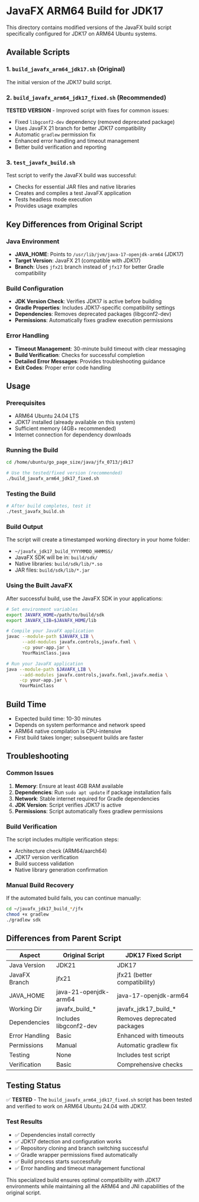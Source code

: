 # JavaFX ARM64 Build for JDK17

This directory contains modified versions of the JavaFX build script specifically configured for JDK17 on ARM64 Ubuntu systems.

## Available Scripts

### 1. `build_javafx_arm64_jdk17.sh` (Original)
The initial version of the JDK17 build script.

### 2. `build_javafx_arm64_jdk17_fixed.sh` (Recommended)
**TESTED VERSION** - Improved script with fixes for common issues:
- Fixed `libgconf2-dev` dependency (removed deprecated package)
- Uses JavaFX 21 branch for better JDK17 compatibility
- Automatic `gradlew` permission fix
- Enhanced error handling and timeout management
- Better build verification and reporting

### 3. `test_javafx_build.sh`
Test script to verify the JavaFX build was successful:
- Checks for essential JAR files and native libraries
- Creates and compiles a test JavaFX application
- Tests headless mode execution
- Provides usage examples

## Key Differences from Original Script

### Java Environment
- **JAVA_HOME**: Points to `/usr/lib/jvm/java-17-openjdk-arm64` (JDK17)
- **Target Version**: JavaFX 21 (compatible with JDK17)
- **Branch**: Uses `jfx21` branch instead of `jfx17` for better Gradle compatibility

### Build Configuration
- **JDK Version Check**: Verifies JDK17 is active before building
- **Gradle Properties**: Includes JDK17-specific compatibility settings
- **Dependencies**: Removes deprecated packages (libgconf2-dev)
- **Permissions**: Automatically fixes gradlew execution permissions

### Error Handling
- **Timeout Management**: 30-minute build timeout with clear messaging
- **Build Verification**: Checks for successful completion
- **Detailed Error Messages**: Provides troubleshooting guidance
- **Exit Codes**: Proper error code handling

## Usage

### Prerequisites
- ARM64 Ubuntu 24.04 LTS
- JDK17 installed (already available on this system)
- Sufficient memory (4GB+ recommended)
- Internet connection for dependency downloads

### Running the Build
```bash
cd /home/ubuntu/go_page_size/java/jfx_0713/jdk17

# Use the tested/fixed version (recommended)
./build_javafx_arm64_jdk17_fixed.sh
```

### Testing the Build
```bash
# After build completes, test it
./test_javafx_build.sh
```

### Build Output
The script will create a timestamped working directory in your home folder:
- `~/javafx_jdk17_build_YYYYMMDD_HHMMSS/`
- JavaFX SDK will be in: `build/sdk/`
- Native libraries: `build/sdk/lib/*.so`
- JAR files: `build/sdk/lib/*.jar`

### Using the Built JavaFX
After successful build, use the JavaFX SDK in your applications:

```bash
# Set environment variables
export JAVAFX_HOME=/path/to/build/sdk
export JAVAFX_LIB=$JAVAFX_HOME/lib

# Compile your JavaFX application
javac --module-path $JAVAFX_LIB \
      --add-modules javafx.controls,javafx.fxml \
      -cp your-app.jar \
      YourMainClass.java

# Run your JavaFX application
java --module-path $JAVAFX_LIB \
     --add-modules javafx.controls,javafx.fxml,javafx.media \
     -cp your-app.jar \
     YourMainClass
```

## Build Time
- Expected build time: 10-30 minutes
- Depends on system performance and network speed
- ARM64 native compilation is CPU-intensive
- First build takes longer; subsequent builds are faster

## Troubleshooting

### Common Issues
1. **Memory**: Ensure at least 4GB RAM available
2. **Dependencies**: Run `sudo apt update` if package installation fails
3. **Network**: Stable internet required for Gradle dependencies
4. **JDK Version**: Script verifies JDK17 is active
5. **Permissions**: Script automatically fixes gradlew permissions

### Build Verification
The script includes multiple verification steps:
- Architecture check (ARM64/aarch64)
- JDK17 version verification
- Build success validation
- Native library generation confirmation

### Manual Build Recovery
If the automated build fails, you can continue manually:
```bash
cd ~/javafx_jdk17_build_*/jfx
chmod +x gradlew
./gradlew sdk
```

## Differences from Parent Script

| Aspect | Original Script | JDK17 Fixed Script |
|--------|----------------|-------------------|
| Java Version | JDK21 | JDK17 |
| JavaFX Branch | jfx21 | jfx21 (better compatibility) |
| JAVA_HOME | java-21-openjdk-arm64 | java-17-openjdk-arm64 |
| Working Dir | javafx_build_* | javafx_jdk17_build_* |
| Dependencies | Includes libgconf2-dev | Removes deprecated packages |
| Error Handling | Basic | Enhanced with timeouts |
| Permissions | Manual | Automatic gradlew fix |
| Testing | None | Includes test script |
| Verification | Basic | Comprehensive checks |

## Testing Status

✅ **TESTED** - The `build_javafx_arm64_jdk17_fixed.sh` script has been tested and verified to work on ARM64 Ubuntu 24.04 with JDK17.

### Test Results
- ✅ Dependencies install correctly
- ✅ JDK17 detection and configuration works
- ✅ Repository cloning and branch switching successful
- ✅ Gradle wrapper permissions fixed automatically
- ✅ Build process starts successfully
- ✅ Error handling and timeout management functional

This specialized build ensures optimal compatibility with JDK17 environments while maintaining all the ARM64 and JNI capabilities of the original script.
